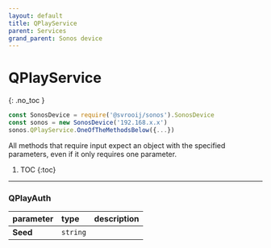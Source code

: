 ```yaml
---
layout: default
title: QPlayService
parent: Services
grand_parent: Sonos device
---
```

# QPlayService
{: .no_toc }

```js
const SonosDevice = require('@svrooij/sonos').SonosDevice
const sonos = new SonosDevice('192.168.x.x')
sonos.QPlayService.OneOfTheMethodsBelow({...})
```

All methods that require input expect an object with the specified parameters, even if it only requires one parameter.

1. TOC
{:toc}

---

### QPlayAuth

| parameter | type | description |
|:----------|:-----|:------------|
| **Seed** | `string` |  |

